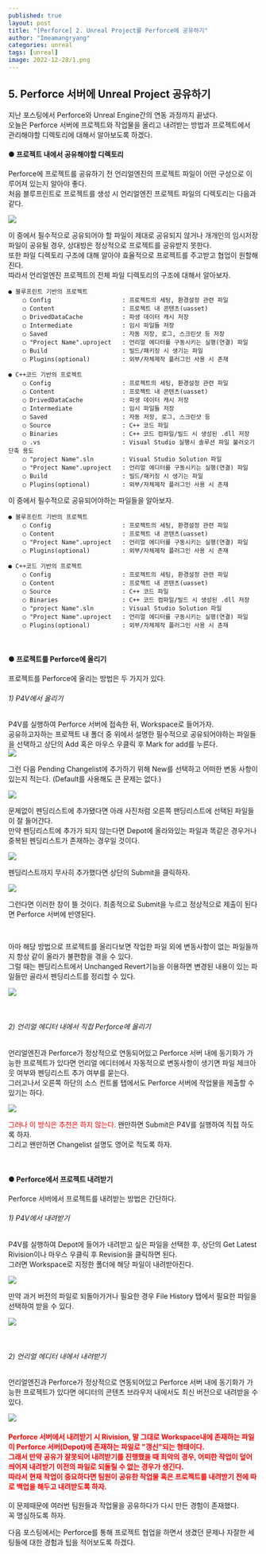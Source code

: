 ```yaml
---
published: true
layout: post
title: "[Perforce] 2. Unreal Project를 Perforce에 공유하기"
author: "Imeamangryang"
categories: unreal
tags: [unreal]
image: 2022-12-28/1.png
--- 
```


## 5. Perforce 서버에 Unreal Project 공유하기
지난 포스팅에서 Perforce와 Unreal Engine간의 연동 과정까지 끝냈다.  
오늘은 Perforce 서버에 프로젝트와 작업물을 올리고 내려받는 방법과 프로젝트에서 관리해야할 디렉토리에 대해서 알아보도록 하겠다.  


#### ● 프로젝트 내에서 공유해야할 디렉토리
Perforce에 프로젝트를 공유하기 전 언리얼엔진의 프로젝트 파일이 어떤 구성으로 이루어져 있는지 알아야 좋다.  
처음 블루프린트로 프로젝트를 생성 시 언리얼엔진 프로젝트 파일의 디렉토리는 다음과 같다.

![](/assets/img/2022-12-28/2.PNG)

이 중에서 필수적으로 공유되어야 할 파일이 제대로 공유되지 않거나 개개인의 임시저장파일이 공유될 경우, 상대방은 정상적으로 프로젝트를 공유받지 못한다.  
또한 파일 디렉토리 구조에 대해 알아야 효율적으로 프로젝트를 주고받고 협업이 원할해진다.  
따라서 언리얼엔진 프로젝트의 전체 파일 디렉토리의 구조에 대해서 알아보자.  

```
● 블루프린트 기반의 프로젝트
    ○ Config                    : 프로젝트의 세팅, 환경설정 관련 파일
    ○ Content                   : 프로젝트 내 콘텐츠(uasset)
    ○ DrivedDataCache           : 파생 데이터 캐시 저장
    ○ Intermediate              : 임시 파일들 저장
    ○ Saved                     : 자동 저장, 로그, 스크린샷 등 저장
    ○ "Project Name".uproject   : 언리얼 에디터를 구동시키는 실행(연결) 파일
    ○ Build                     : 빌드/패키징 시 생기는 파일
    ○ Plugins(optional)         : 외부/자체제작 플러그인 사용 시 존재
```

```
● C++코드 기반의 프로젝트
    ○ Config                    : 프로젝트의 세팅, 환경설정 관련 파일
    ○ Content                   : 프로젝트 내 콘텐츠(uasset) 
    ○ DrivedDataCache           : 파생 데이터 캐시 저장
    ○ Intermediate              : 임시 파일들 저장
    ○ Saved                     : 자동 저장, 로그, 스크린샷 등
    ○ Source                    : C++ 코드 파일
    ○ Binaries                  : C++ 코드 컴파일/빌드 시 생성된 .dll 저장
    ○ .vs                       : Visual Studio 실행시 솔루션 파일 불러오기 단축 용도
    ○ "project Name".sln        : Visual Studio Solution 파일
    ○ "Project Name".uproject   : 언리얼 에디터를 구동시키는 실행(연결) 파일
    ○ Build                     : 빌드/패키징 시 생기는 파일
    ○ Plugins(optional)         : 외부/자체제작 플러그인 사용 시 존재
```
이 중에서 필수적으로 공유되어야하는 파일들을 알아보자.
```
● 블루프린트 기반의 프로젝트
    ○ Config                    : 프로젝트의 세팅, 환경설정 관련 파일
    ○ Content                   : 프로젝트 내 콘텐츠(uasset)
    ○ "Project Name".uproject   : 언리얼 에디터를 구동시키는 실행(연결) 파일
    ○ Plugins(optional)         : 외부/자체제작 플러그인 사용 시 존재
```

```
● C++코드 기반의 프로젝트
    ○ Config                    : 프로젝트의 세팅, 환경설정 관련 파일
    ○ Content                   : 프로젝트 내 콘텐츠(uasset) 
    ○ Source                    : C++ 코드 파일
    ○ Binaries                  : C++ 코드 컴파일/빌드 시 생성된 .dll 저장
    ○ "project Name".sln        : Visual Studio Solution 파일
    ○ "Project Name".uproject   : 언리얼 에디터를 구동시키는 실행(연결) 파일
    ○ Plugins(optional)         : 외부/자체제작 플러그인 사용 시 존재
```

<br/>

#### ● 프로젝트를 Perforce에 올리기
프로젝트를 Perforce에 올리는 방법은 두 가지가 있다. 
###### 1) P4V에서 올리기
P4V를 실행하여 Perforce 서버에 접속한 뒤, Workspace로 들어가자.  
공유하고자하는 프로젝트 내 폴더 중 위에서 설명한 필수적으로 공유되어야하는 파일들을 선택하고 상단의 Add 혹은 마우스 우클릭 후 Mark for add를 누른다.  
![](/assets/img/2022-12-28/4.PNG)

그런 다음 Pending Changelist에 추가하기 위해 New를 선택하고 어떠한 변동 사항이 있는지 적는다. (Default를 사용해도 큰 문제는 없다.)

![](/assets/img/2022-12-28/5.PNG)

문제없이 펜딩리스트에 추가됐다면 아래 사진처럼 오른쪽 팬딩리스트에 선택된 파일들이 잘 들어간다.    
만약 펜딩리스트에 추가가 되지 않는다면 Depot에 올라와있는 파일과 똑같은 경우거나 중복된 펜딩리스트가 존재하는 경우일 것이다.

![](/assets/img/2022-12-28/6.PNG)

펜딩리스트까지 무사히 추가했다면 상단의 Submit을 클릭하자.

![](/assets/img/2022-12-28/7.PNG)

그런다면 이러한 창이 뜰 것이다. 최종적으로 Submit을 누르고 정상적으로 제출이 된다면 Perforce 서버에 반영된다.  

<br/>

아마 해당 방법으로 프로젝트를 올리다보면 작업한 파일 외에 변동사항이 없는 파일들까지 항상 같이 올라가 불편함을 겪을 수 있다.    
그럴 때는 펜딩리스트에서 Unchanged Revert기능을 이용하면 변경된 내용이 있는 파일들만 골라서 펜딩리스트를 정리할 수 있다.  

![](/assets/img/2022-12-28/8.PNG)  
  
<br/>
  

###### 2) 언리얼 에디터 내에서 직접 Perforce에 올리기
언리얼엔진과 Perforce가 정상적으로 연동되어있고 Perforce 서버 내에 동기화가 가능한 프로젝트가 있다면 언리얼 에디터에서 자동적으로 변동사항이 생기면 파일 체크아웃 여부와 펜딩리스트 추가 여부를 묻는다.  
그러고나서 오른쪽 하단의 소스 컨트롤 탭에서도 Perforce 서버에 작업물을 제출할 수 있기는 하다.

![](/assets/img/2022-12-28/3.PNG)

<span style = "color : red">그러나 이 방식은 추천은 하지 않는다.</span>
왠만하면 Submit은 P4V를 실행하여 직접 하도록 하자.  
그리고 왠만하면 Changelist 설명도 영어로 적도록 하자.  

<br/>

#### ● Perforce에서 프로젝트 내려받기
Perforce 서버에서 프로젝트를 내려받는 방법은 간단하다.  
###### 1) P4V에서 내려받기
P4V를 실행하여 Depot에 들어가 내려받고 싶은 파일을 선택한 후, 상단의 Get Latest Rivision이나 마우스 우클릭 후 Revision을 클릭하면 된다.  
그러면 Workspace로 지정한 폴더에 해당 파일이 내려받아진다.  

![](/assets/img/2022-12-28/9.jpg)

만약 과거 버전의 파일로 되돌아가거나 필요한 경우 File History 탭에서 필요한 파일을 선택하여 받을 수 있다.

![](/assets/img/2022-12-28/10.jpg)


<br/>

###### 2) 언리얼 에디터 내에서 내려받기
언리얼엔진과 Perforce가 정상적으로 연동되어있고 Perforce 서버 내에 동기화가 가능한 프로젝트가 있다면 에디터의 콘텐츠 브라우저 내에서도 최신 버전으로 내려받을 수 있다.

![](/assets/img/2022-12-28/11.PNG)

#### <span style = "color : red">Perforce 서버에서 내려받기 시 Rivision, 말 그대로 Workspace내에 존재하는 파일이 Perforce 서버(Depot)에 존재하는 파일로 "갱신"되는 형태이다. </br> 그래서 만약 공유가 잘못되어 내려받기를 진행했을 때 최악의 경우, 어떠한 작업이 덮어씌어져 내려받기 이전의 파일로 되돌릴 수 없는 경우가 생긴다. </br> 따라서 현재 작업이 중요하다면 팀원이 공유한 작업물 혹은 프로젝트를 내려받기 전에 따로 백업을 해두고 내려받도록 하자.</span>

이 문제때문에 여러번 팀원들과 작업물을 공유하다가 다시 만든 경험이 존재했다.  
꼭 명심하도록 하자.

다음 포스팅에서는 Perforce를 통해 프로젝트 협업을 하면서 생겼던 문제나 자잘한 세팅들에 대한 경험과 팁을 적어보도록 하겠다.